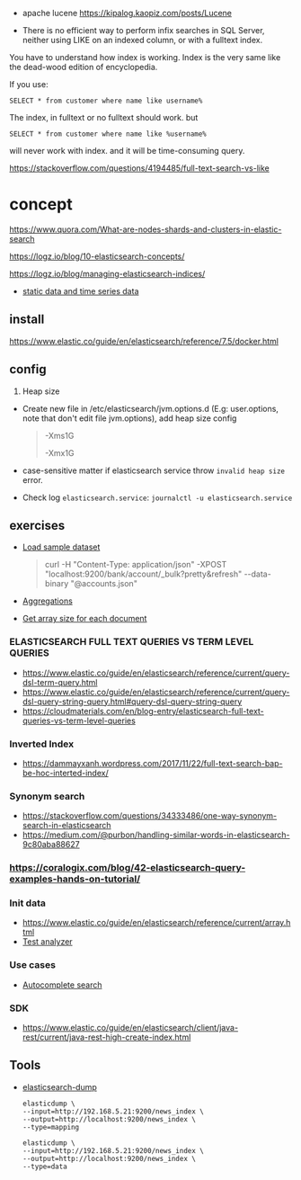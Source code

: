 - apache lucene
  https://kipalog.kaopiz.com/posts/Lucene
  
- There is no efficient way to perform infix searches in SQL Server, neither using LIKE on an indexed column, or with a fulltext index.

You have to understand how index is working. Index is the very same like the dead-wood edition of encyclopedia.

If you use:

    SELECT * from customer where name like username%

The index, in fulltext or no fulltext should work. but

    SELECT * from customer where name like %username%

will never work with index. and it will be time-consuming query.

https://stackoverflow.com/questions/4194485/full-text-search-vs-like


# concept
https://www.quora.com/What-are-nodes-shards-and-clusters-in-elastic-search

https://logz.io/blog/10-elasticsearch-concepts/

https://logz.io/blog/managing-elasticsearch-indices/

- [static data and time series data](https://blog.softwaremill.com/6-not-so-obvious-things-about-elasticsearch-422491494aa4)

## install
https://www.elastic.co/guide/en/elasticsearch/reference/7.5/docker.html


## config
1. Heap size

  - Create new file in /etc/elasticsearch/jvm.options.d (E.g: user.options, note that don't edit file jvm.options), add heap size config
    > -Xms1G
    > 
    > -Xmx1G
    
  - case-sensitive matter if elasticsearch service throw `invalid heap size` error.
  - Check log `elasticsearch.service`: `journalctl -u elasticsearch.service`
## exercises

- [Load sample dataset](https://viblo.asia/p/thong-ke-voi-aggregation-query-trong-elasticsearch-phan-1-cong-cu-truy-van-va-tong-quat-ve-aggregation-query-07LKXAdpZV4)
    > curl -H "Content-Type: application/json" -XPOST "localhost:9200/bank/account/_bulk?pretty&refresh" --data-binary "@accounts.json"
- [Aggregations](https://www.tutorialspoint.com/elasticsearch/elasticsearch_aggregations.htm)

- [Get array size for each document](https://discuss.elastic.co/t/how-to-get-array-size-for-each-document/226599)

### ELASTICSEARCH FULL TEXT QUERIES VS TERM LEVEL QUERIES
- https://www.elastic.co/guide/en/elasticsearch/reference/current/query-dsl-term-query.html
- https://www.elastic.co/guide/en/elasticsearch/reference/current/query-dsl-query-string-query.html#query-dsl-query-string-query
- https://cloudmaterials.com/en/blog-entry/elasticsearch-full-text-queries-vs-term-level-queries

### Inverted Index
- https://dammayxanh.wordpress.com/2017/11/22/full-text-search-bap-be-hoc-interted-index/

### Synonym search
- https://stackoverflow.com/questions/34333486/one-way-synonym-search-in-elasticsearch
- https://medium.com/@purbon/handling-similar-words-in-elasticsearch-9c80aba88627

### https://coralogix.com/blog/42-elasticsearch-query-examples-hands-on-tutorial/


### Init data
- https://www.elastic.co/guide/en/elasticsearch/reference/current/array.html
- [Test analyzer](https://www.elastic.co/guide/en/elasticsearch/reference/current/analysis-custom-analyzer.html)

### Use cases
- [Autocomplete search](https://medium.com/@milosbiljanovic/springboot-autocomplete-with-elasticsearch-11ea95d58854#cdf7)

### SDK
- https://www.elastic.co/guide/en/elasticsearch/client/java-rest/current/java-rest-high-create-index.html

## Tools
- [elasticsearch-dump](https://github.com/elasticsearch-dump/elasticsearch-dump)
    ```spring-mongodb-json
    elasticdump \
  --input=http://192.168.5.21:9200/news_index \
  --output=http://localhost:9200/news_index \
  --type=mapping

    elasticdump \
    --input=http://192.168.5.21:9200/news_index \
    --output=http://localhost:9200/news_index \
    --type=data
    ```